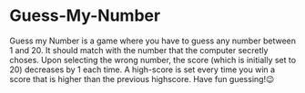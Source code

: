 # Guess-My-Number
Guess my Number is a game where you have to guess any number between 1 and 20. It should match with the number that the computer secretly choses. Upon selecting the wrong number, the score (which is initially set to 20) decreases by 1 each time. A high-score is set every time you win a score that is higher than the previous highscore. Have fun guessing!😉
